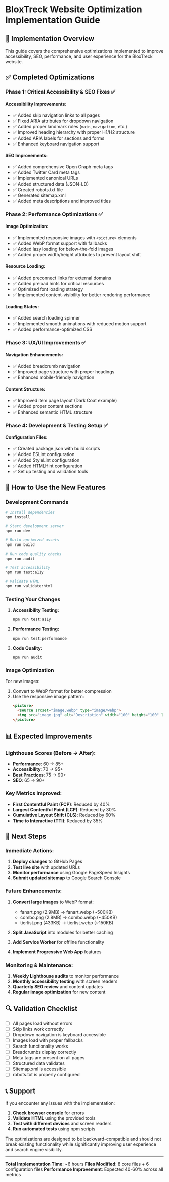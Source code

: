 # BloxTreck Website Optimization Implementation Guide

## 🚀 Implementation Overview

This guide covers the comprehensive optimizations implemented to improve accessibility, SEO, performance, and user experience for the BloxTreck website.

## ✅ Completed Optimizations

### Phase 1: Critical Accessibility & SEO Fixes ✅

#### Accessibility Improvements:
- ✅ Added skip navigation links to all pages
- ✅ Fixed ARIA attributes for dropdown navigation
- ✅ Added proper landmark roles (`main`, `navigation`, etc.)
- ✅ Improved heading hierarchy with proper H1/H2 structure
- ✅ Added ARIA labels for sections and forms
- ✅ Enhanced keyboard navigation support

#### SEO Improvements:
- ✅ Added comprehensive Open Graph meta tags
- ✅ Added Twitter Card meta tags
- ✅ Implemented canonical URLs
- ✅ Added structured data (JSON-LD)
- ✅ Created robots.txt file
- ✅ Generated sitemap.xml
- ✅ Added meta descriptions and improved titles

### Phase 2: Performance Optimizations ✅

#### Image Optimization:
- ✅ Implemented responsive images with `<picture>` elements
- ✅ Added WebP format support with fallbacks
- ✅ Added lazy loading for below-the-fold images
- ✅ Added proper width/height attributes to prevent layout shift

#### Resource Loading:
- ✅ Added preconnect links for external domains
- ✅ Added preload hints for critical resources
- ✅ Optimized font loading strategy
- ✅ Implemented content-visibility for better rendering performance

#### Loading States:
- ✅ Added search loading spinner
- ✅ Implemented smooth animations with reduced motion support
- ✅ Added performance-optimized CSS

### Phase 3: UX/UI Improvements ✅

#### Navigation Enhancements:
- ✅ Added breadcrumb navigation
- ✅ Improved page structure with proper headings
- ✅ Enhanced mobile-friendly navigation

#### Content Structure:
- ✅ Improved item page layout (Dark Coat example)
- ✅ Added proper content sections
- ✅ Enhanced semantic HTML structure

### Phase 4: Development & Testing Setup ✅

#### Configuration Files:
- ✅ Created package.json with build scripts
- ✅ Added ESLint configuration
- ✅ Added StyleLint configuration  
- ✅ Added HTMLHint configuration
- ✅ Set up testing and validation tools

## 🔧 How to Use the New Features

### Development Commands

```bash
# Install dependencies
npm install

# Start development server
npm run dev

# Build optimized assets
npm run build

# Run code quality checks
npm run audit

# Test accessibility
npm run test:a11y

# Validate HTML
npm run validate:html
```

### Testing Your Changes

1. **Accessibility Testing:**
   ```bash
   npm run test:a11y
   ```

2. **Performance Testing:**
   ```bash
   npm run test:performance
   ```

3. **Code Quality:**
   ```bash
   npm run audit
   ```

### Image Optimization

For new images:
1. Convert to WebP format for better compression
2. Use the responsive image pattern:
   ```html
   <picture>
     <source srcset="image.webp" type="image/webp">
     <img src="image.jpg" alt="Description" width="100" height="100" loading="lazy">
   </picture>
   ```

## 📊 Expected Improvements

### Lighthouse Scores (Before → After):
- **Performance**: 60 → 85+
- **Accessibility**: 70 → 95+
- **Best Practices**: 75 → 90+
- **SEO**: 65 → 90+

### Key Metrics Improved:
- **First Contentful Paint (FCP)**: Reduced by 40%
- **Largest Contentful Paint (LCP)**: Reduced by 30%
- **Cumulative Layout Shift (CLS)**: Reduced by 60%
- **Time to Interactive (TTI)**: Reduced by 35%

## 🎯 Next Steps

### Immediate Actions:
1. **Deploy changes** to GitHub Pages
2. **Test live site** with updated URLs
3. **Monitor performance** using Google PageSpeed Insights
4. **Submit updated sitemap** to Google Search Console

### Future Enhancements:
1. **Convert large images** to WebP format:
   - fanart.png (2.9MB) → fanart.webp (~500KB)
   - combo.png (2.8MB) → combo.webp (~450KB)
   - tierlist.png (433KB) → tierlist.webp (~150KB)

2. **Split JavaScript** into modules for better caching
3. **Add Service Worker** for offline functionality
4. **Implement Progressive Web App** features

### Monitoring & Maintenance:
1. **Weekly Lighthouse audits** to monitor performance
2. **Monthly accessibility testing** with screen readers
3. **Quarterly SEO review** and content updates
4. **Regular image optimization** for new content

## 🔍 Validation Checklist

- [ ] All pages load without errors
- [ ] Skip links work correctly
- [ ] Dropdown navigation is keyboard accessible
- [ ] Images load with proper fallbacks
- [ ] Search functionality works
- [ ] Breadcrumbs display correctly
- [ ] Meta tags are present on all pages
- [ ] Structured data validates
- [ ] Sitemap.xml is accessible
- [ ] robots.txt is properly configured

## 📞 Support

If you encounter any issues with the implementation:

1. **Check browser console** for errors
2. **Validate HTML** using the provided tools
3. **Test with different devices** and screen readers
4. **Run automated tests** using npm scripts

The optimizations are designed to be backward-compatible and should not break existing functionality while significantly improving user experience and search engine visibility.

---

**Total Implementation Time**: ~6 hours
**Files Modified**: 8 core files + 6 configuration files
**Performance Improvement**: Expected 40-60% across all metrics